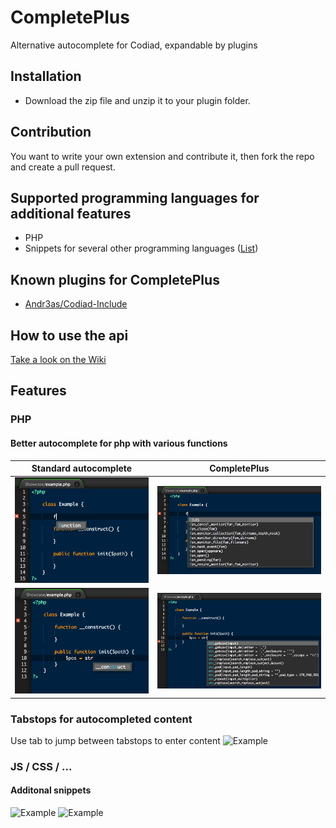 # CompletePlus

Alternative autocomplete for Codiad, expandable by plugins

## Installation

- Download the zip file and unzip it to your plugin folder.

## Contribution

You want to write your own extension and contribute it, then fork the repo and create a pull request.

## Supported programming languages for additional features
- PHP
- Snippets for several other programming languages ([List](https://github.com/Andr3as/Codiad-CompletePlus/tree/master/extensions/snippets))

## Known plugins for CompletePlus
- [Andr3as/Codiad-Include](https://github.com/Andr3as/Codiad-Include)

## How to use the api

[Take a look on the Wiki](https://github.com/Andr3as/Codiad-CompletePlus/wiki)

## Features

### PHP

#### Better autocomplete for php with various functions

| Standard autocomplete | CompletePlus |
| ------------- | ------------- |
| ![Example](https://github.com/Andr3as/Codiad-CompletePlus/raw/img/one_1.png "Example") | ![Example](https://github.com/Andr3as/Codiad-CompletePlus/raw/img/one_2.png "Example") |
| ![Example](https://github.com/Andr3as/Codiad-CompletePlus/raw/img/two_1.png "Example") | ![Example](https://github.com/Andr3as/Codiad-CompletePlus/raw/img/two_2.png "Example") |

### Tabstops for autocompleted content
Use tab to jump between tabstops to enter content
![Example](https://github.com/Andr3as/Codiad-CompletePlus/raw/img/tabstops.gif "Example")

### JS / CSS / ...

#### Additonal snippets

![Example](https://github.com/Andr3as/Codiad-CompletePlus/raw/img/snippets_js.gif "Example")
![Example](https://github.com/Andr3as/Codiad-CompletePlus/raw/img/snippets_css.gif "Example")